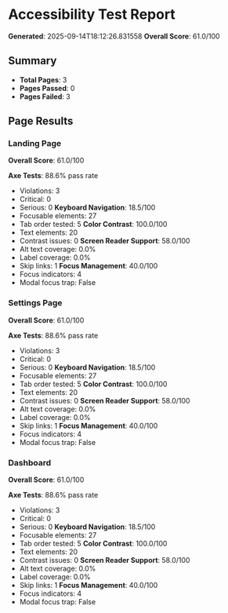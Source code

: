 
# Accessibility Test Report

**Generated**: 2025-09-14T18:12:26.831558
**Overall Score**: 61.0/100

## Summary

- **Total Pages**: 3
- **Pages Passed**: 0
- **Pages Failed**: 3

## Page Results

### Landing Page
**Overall Score**: 61.0/100

**Axe Tests**: 88.6% pass rate
- Violations: 3
- Critical: 0
- Serious: 0
**Keyboard Navigation**: 18.5/100
- Focusable elements: 27
- Tab order tested: 5
**Color Contrast**: 100.0/100
- Text elements: 20
- Contrast issues: 0
**Screen Reader Support**: 58.0/100
- Alt text coverage: 0.0%
- Label coverage: 0.0%
- Skip links: 1
**Focus Management**: 40.0/100
- Focus indicators: 4
- Modal focus trap: False

### Settings Page
**Overall Score**: 61.0/100

**Axe Tests**: 88.6% pass rate
- Violations: 3
- Critical: 0
- Serious: 0
**Keyboard Navigation**: 18.5/100
- Focusable elements: 27
- Tab order tested: 5
**Color Contrast**: 100.0/100
- Text elements: 20
- Contrast issues: 0
**Screen Reader Support**: 58.0/100
- Alt text coverage: 0.0%
- Label coverage: 0.0%
- Skip links: 1
**Focus Management**: 40.0/100
- Focus indicators: 4
- Modal focus trap: False

### Dashboard
**Overall Score**: 61.0/100

**Axe Tests**: 88.6% pass rate
- Violations: 3
- Critical: 0
- Serious: 0
**Keyboard Navigation**: 18.5/100
- Focusable elements: 27
- Tab order tested: 5
**Color Contrast**: 100.0/100
- Text elements: 20
- Contrast issues: 0
**Screen Reader Support**: 58.0/100
- Alt text coverage: 0.0%
- Label coverage: 0.0%
- Skip links: 1
**Focus Management**: 40.0/100
- Focus indicators: 4
- Modal focus trap: False

